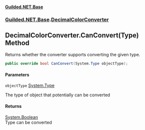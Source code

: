 
#### [Guilded.NET.Base](Guilded_NET_Base 'Guilded.NET.Base')
### [Guilded.NET.Base](Guilded_NET_Base#Guilded_NET_Base 'Guilded.NET.Base').[DecimalColorConverter](DecimalColorConverter 'Guilded.NET.Base.DecimalColorConverter')
## DecimalColorConverter.CanConvert(Type) Method

Returns whether the converter supports converting the given type.
```csharp
public override bool CanConvert(System.Type objectType);
```

#### Parameters

<a name='Guilded_NET_Base_DecimalColorConverter_CanConvert(System_Type)_objectType'></a>
`objectType` [System.Type](https://docs.microsoft.com/en-us/dotnet/api/System.Type 'System.Type')

The type of object that potentially can be converted


#### Returns
[System.Boolean](https://docs.microsoft.com/en-us/dotnet/api/System.Boolean 'System.Boolean')  
Type can be converted